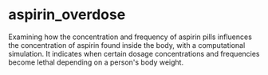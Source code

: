 # aspirin_overdose
Examining how the concentration and frequency of aspirin pills influences the concentration of aspirin found inside the body, with a computational simulation. It indicates when certain dosage concentrations and frequencies become lethal depending on a person's body weight. 
